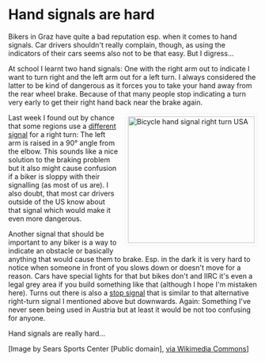 # Hand signals are hard

Bikers in Graz have quite a bad reputation esp. when it comes to hand
signals. Car drivers shouldn't really complain, though, as using the indicators
of their cars seems also not to be that easy. But I digress...

At school I learnt two hand signals: One with the right arm out to indicate I
want to turn right and the left arm out for a left turn.  I always considered
the latter to be kind of dangerous as it forces you to take your hand away from
the rear wheel brake. Because of that many people stop indicating a turn very
early to get their right hand back near the brake again.

<a style="float: right;margin: 0 0 1em 1em; border: 1px solid #EFEFEF; padding: 5px" title="By Sears Sports Center [Public domain], via Wikimedia Commons" href="http://commons.wikimedia.org/wiki/File%3ABicycle_hand_signal_right_turn_USA.jpg"><img height="256" alt="Bicycle hand signal right turn USA" src="https://upload.wikimedia.org/wikipedia/commons/thumb/5/58/Bicycle_hand_signal_right_turn_USA.jpg/256px-Bicycle_hand_signal_right_turn_USA.jpg"/></a>Last week I found out by chance that some regions use a [different signal][1]
for a right turn: The left arm is raised in a 90° angle from the elbow.
This sounds like a nice solution to the braking problem but it also might cause
confusion if a biker is sloppy with their signalling (as most of us are). I also
doubt, that most car drivers outside of the US know about that signal which
would make it even more dangerous.

Another signal that should be important to any biker is a way to indicate an
obstacle or basically anything that would cause them to brake. Esp. in the dark
it is very hard to notice when someone in front of you slows down or doesn't
move for a reason. Cars have special lights for that but bikes don't and IIRC
it's even a legal grey area if you build something like that (although I hope
I'm mistaken here). Turns out there is also a [stop signal][2] that is similar
to that alternative right-turn signal I mentioned above but downwards. Again:
Something I've never seen being used in Austria but at least it would be not too
confusing for anyone.

Hand signals are really hard...

[Image by Sears Sports Center [Public domain], <a href="http://commons.wikimedia.org/wiki/File%3ABicycle_hand_signal_right_turn_USA.jpg">via Wikimedia Commons</a>]



[1]: http://en.wikipedia.org/wiki/Hand_signals#Right_turn
[2]: http://www1.toronto.ca/wps/portal/contentonly?vgnextoid=af6e0995bbbc1410VgnVCM10000071d60f89RCRD
